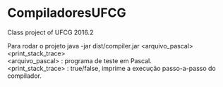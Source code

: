 # CompiladoresUFCG
Class project of UFCG 2016.2

Para rodar o projeto
java -jar dist/compiler.jar <arquivo_pascal> <print_stack_trace> <br />
<arquivo_pascal> : programa de teste em Pascal.  <br />
<print_stack_trace> : true/false, imprime a execução passo-a-passo do compilador. <br />
